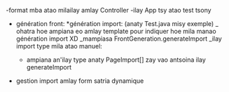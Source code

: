 -format mba atao milailay amlay Controller
-ilay App tsy atao test tsony

- génération front:
  \*génération import: (anaty Test.java misy exemple)
  \_ ohatra hoe ampiana <import> eo amlay template pour indiquer hoe mila manao génération import XD
  \_mampiasa FrontGeneration.generateImport
  \_ilay import type mila atao manuel:

  - ampiana an'ilay type anaty PageImport[] zay vao antsoina ilay generateImport

- gestion import amlay form satria dynamique
